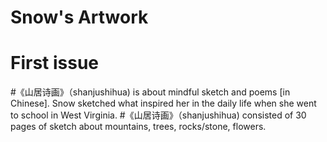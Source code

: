 # Snow's Artwork
# First issue
#《山居诗画》（shanjushihua) is about mindful sketch and poems [in Chinese]. Snow sketched what inspired her in the daily life when she went to school in West Virginia. 
#《山居诗画》（shanjushihua) consisted of 30 pages of sketch about mountains, trees, rocks/stone, flowers.
